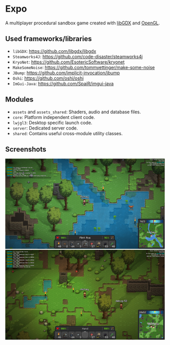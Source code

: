 # Expo

A multiplayer procedural sandbox game created with [libGDX](https://libgdx.com) and [OpenGL](https://opengl.org).

## Used frameworks/libraries

- `libGDX`: https://github.com/libgdx/libgdx
- `Steamworks4J`: https://github.com/code-disaster/steamworks4j
- `KryoNet`: https://github.com/EsotericSoftware/kryonet
- `MakeSomeNoise`: https://github.com/tommyettinger/make-some-noise
- `JBump`: https://github.com/implicit-invocation/jbump
- `Oshi`: https://github.com/oshi/oshi
- `ImGui-Java`: https://github.com/SpaiR/imgui-java

## Modules

- `assets` and `assets_shared`: Shaders, audio and database files.
- `core`: Platform independent client code.
- `lwjgl3`: Desktop specific launch code.
- `server`: Dedicated server code.
- `shared`: Contains useful cross-module utility classes.

## Screenshots

![Screenshot 1](/assets/s1.png "Screenshot 1")
![Screenshot 2](/assets/s2.png "Screenshot 2")